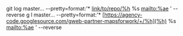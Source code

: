  git log master... --pretty=format:'* [link/to/repo/%h](%h) %s [mailto:%ae](%an) ' --reverse g l master... --pretty=format:'* [https://agency-code.googlesource.com/gweb-partner-mapsforwork/+/%h](%h) %s [mailto:%ae](%an) ' --reverse 
